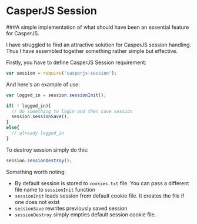 # CasperJS Session

###A simple implementation of what should have been an essential feature for CasperJS.

I have struggled to find an attractive solution for CasperJS session handling. Thus I have assembled together something rather simple but effective.

Firstly, you have to define CasperJS Session requirement:
```javascript
var session = require('casperjs-session');
```

And here's an example of use:
```javascript
var logged_in = session.sessionInit();

if( ! logged_in){
  // do something to login and then save session
  session.sessionSave();
}
else{
  // already logged_in
}
```

To destroy session simply do this:
```javascript
session.sessionDestroy();
```

Something worth noting:
* By default session is stored to `cookies.txt` file. You can pass a different file name to `sessionInit` function
* `sessionInit` loads session from default cookie file. It creates the file if one does not exist
* `sessionSave` rewrites previously saved session
* `sessionDestroy` simply empties default session cookie file.
